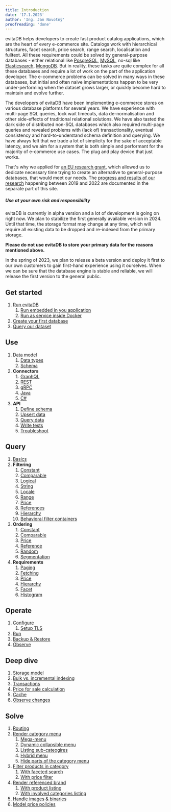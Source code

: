```yaml
---
title: Introduction
date: '17.1.2023'
author: 'Ing. Jan Novotný'
proofreading: 'done'
---
```


evitaDB helps developers to create fast product catalog applications, which are the heart of every e-commerce site.
Catalogs work with hierarchical structures, facet search, price search, range search, localisation and fulltext.
All these requirements could be solved by general-purpose databases - either relational like [PosgreSQL](https://www.postgresql.org/),
[MySQL](https://www.mysql.com/), no-sql like [Elasticsearch](https://www.elastic.co/), [MongoDB](https://www.mongodb.com/).
But in reality, these tasks are quite complex for all these databases and require a lot of work on the part of 
the application developer. The e-commerce problems can be solved in many ways in these databases, but initial and
often naive implementations happen to be very under-performing when the dataset grows larger, or quickly become hard
to maintain and evolve further.

The developers of evitaDB have been implementing e-commerce stores on various database platforms for several years. We
have experience with multi-page SQL queries, lock wait timeouts, data de-normalisation and other side-effects of 
traditional relational solutions. We have also tasted the dark side of distributed non-SQL databases
which also required multi-page queries and revealed problems with (lack of) transactionality, eventual consistency
and hard-to-understand schema definition and querying. We have always felt that we trade a lot of simplicity for the sake of
acceptable latency, and we aim for a system that is both simple and performant for the majority of e-commerce
use cases. The plug and play device that just works.

That's why we applied for [an EU research grant](https://evitadb.io/project-info), which allowed us to dedicate necessary
time trying to create an alternative to general-purpose databases, that would meet our needs. The [progress
and results of our research](https://evitadb.io/research/introduction) happening between 2019 and 2022 are documented 
in the separate part of this site.

<Note type="warning">

<NoteTitle toggles="false">

##### Use at your own risk and responsibility
</NoteTitle>

evitaDB is currently in alpha version and a lot of development is going on right now. We plan to stabilize the first 
generally available version in 2024. Until that time, the storage format may change at any time, which 
will require all existing data to be dropped and re-indexed from the primary storage.

**Please do not use evitaDB to store your primary data for the reasons mentioned above.**

In the spring of 2023, we plan to release a beta version and deploy it first to our own customers to gain first-hand 
experience using it ourselves. When we can be sure that the database engine is stable and reliable, we will release 
the first version to the general public.
</Note>

## Get started

1. [Run evitaDB](get-started/run-evitadb.md)
   1. [Run embedded in you application](use/connectors/java.md)
   2. [Run as service inside Docker](operate/run.md)
2. [Create your first database](get-started/create-first-database.md)
3. [Query our dataset](get-started/query-our-dataset.md)

## Use

1. [Data model](use/data-model.md)
   1. [Data types](use/data-types.md)
   2. [Schema](use/schema.md)
2. **Connectors**
   1. [GraphQL](use/connectors/graphql.md)
   2. [REST](use/connectors/rest.md)
   3. [gRPC](use/connectors/grpc.md)
   4. [Java](use/connectors/java.md)
   5. [C#](use/connectors/c-sharp.md)
3. **API**
   1. [Define schema](use/api/schema-api.md)
   2. [Upsert data](use/api/write-data.md)
   3. [Query data](use/api/query-data.md)
   4. [Write tests](use/api/write-tests.md)
   5. [Troubleshoot](use/api/troubleshoot.md)

## Query

1. [Basics](query/basics.md)
2. **Filtering**
   1. [Constant](query/filtering/constant.md)
   2. [Comparable](query/filtering/comparable.md)
   3. [Logical](query/filtering/logical.md)
   4. [String](query/filtering/string.md)
   5. [Locale](query/filtering/locale.md)
   6. [Range](query/filtering/range.md)
   7. [Price](query/filtering/price.md)
   8. [References](query/filtering/references.md)
   9. [Hierarchy](query/filtering/hierarchy.md)
   10. [Behavioral filter containers](query/filtering/behavioral.md)
3. **Ordering**
   1. [Constant](query/ordering/constant.md)
   1. [Comparable](query/ordering/comparable.md)
   2. [Price](query/ordering/price.md)
   3. [Reference](query/ordering/reference.md)
   4. [Random](query/ordering/random.md)
   4. [Segmentation](query/ordering/segment.md)
4. **Requirements**
   1. [Paging](query/requirements/paging.md)
   2. [Fetching](query/requirements/fetching.md)
   3. [Price](query/requirements/price.md)
   4. [Hierarchy](query/requirements/hierarchy.md)
   5. [Facet](query/requirements/facet.md)
   6. [Histogram](query/requirements/histogram.md)

## Operate

1. [Configure](operate/configure.md)
   1. [Setup TLS](operate/tls.md) 
2. [Run](operate/run.md)
3. [Backup & Restore](operate/backup-restore.md)
4. [Observe](operate/observe.md)

## Deep dive

1. [Storage model](deep-dive/storage-model.md)
2. [Bulk vs. incremental indexing](deep-dive/bulk-vs-incremental-indexing.md)
3. [Transactions](deep-dive/transactions.md)
4. [Price for sale calculation](deep-dive/price-for-sale-calculation.md)
5. [Cache](deep-dive/cache.md)
6. [Observe changes](deep-dive/observing.md)

## Solve

1. [Routing](solve/routing.md)
2. [Render category menu](solve/render-category-menu.md)
   1. [Mega-menu](solve/render-category-menu.md#mega-menu)
   2. [Dynamic collapsible menu](solve/render-category-menu.md#dynamic-collapsible-menu)
   3. [Listing sub-cateogires](solve/render-category-menu.md#listing-sub-categories)
   4. [Hybrid menu](solve/render-category-menu.md#hybrid-menu)
   5. [Hide parts of the category menu](solve/render-category-menu.md#hiding-parts-of-the-category-tree)
3. [Filter products in category](solve/filtering-products-in-category.md)
   1. [With faceted search](solve/filtering-products-in-category.md#faceted-search)
   2. [With price filter](solve/filtering-products-in-category.md#price-filter)
4. [Render referenced brand](solve/render-referenced-brand.md)
   1. [With product listing](solve/render-referenced-brand.md#product-listing)
   2. [With involved categories listing](solve/render-referenced-brand.md#category-listing)
5. [Handle images & binaries](solve/handling-images-binaries.md)
6. [Model price policies](solve/model-price-policies.md)
